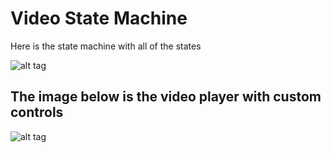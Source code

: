 # Video State Machine

Here is the state machine with all of the states

 ![alt tag](https://user-images.githubusercontent.com/44596360/101228697-ab5a3a00-3651-11eb-948f-f3e1be86fac4.png)
 
 ## The image below is the video player with custom controls
 ![alt tag](https://user-images.githubusercontent.com/44596360/101260936-3259f180-36e8-11eb-8ffe-9134feee28ee.png)
